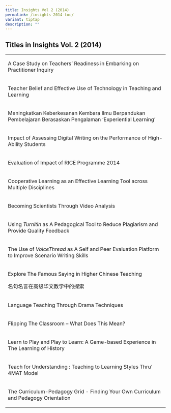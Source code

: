 ```yaml
---
title: Insights Vol 2 (2014)
permalink: /insights-2014-toc/
variant: tiptap
description: ""
---
```

<h2>Titles in Insights Vol. 2 (2014)</h2><table><tbody><tr><td rowspan="1" colspan="1"><p>A Case Study on Teachers’ Readiness in Embarking on Practitioner Inquiry</p></td></tr><tr><td rowspan="1" colspan="1"><p>Teacher Belief and Effective Use of Technology in Teaching and Learning</p></td></tr><tr><td rowspan="1" colspan="1"><p>Meningkatkan Keberkesanan Kembara Ilmu Berpandukan Pembelajaran Berasaskan Pengalaman ‘Experiential Learning’</p></td></tr><tr><td rowspan="1" colspan="1"><p>Impact of Assessing Digital Writing on the Performance of High-Ability Students</p></td></tr><tr><td rowspan="1" colspan="1"><p>Evaluation of Impact of RICE Programme 2014</p></td></tr><tr><td rowspan="1" colspan="1"><p>Cooperative Learning as an Effective Learning Tool across Multiple Disciplines</p></td></tr><tr><td rowspan="1" colspan="1"><p>Becoming Scientists Through Video Analysis</p></td></tr><tr><td rowspan="1" colspan="1"><p>Using <em>Turnitin</em> as A Pedagogical Tool to Reduce Plagiarism and Provide Quality Feedback</p></td></tr><tr><td rowspan="1" colspan="1"><p>The Use of <em>VoiceThread</em> as A Self and Peer Evaluation Platform to Improve Scenario Writing Skills</p></td></tr><tr><td rowspan="1" colspan="1"><p>Explore The Famous Saying in Higher Chinese Teaching</p><p>名句名言在高级华文教学中的探索</p></td></tr><tr><td rowspan="1" colspan="1"><p>Language Teaching Through Drama Techniques</p></td></tr><tr><td rowspan="1" colspan="1"><p>Flipping The Classroom – What Does This Mean?</p></td></tr><tr><td rowspan="1" colspan="1"><p>Learn to Play and Play to Learn: A Game-based Experience in The Learning of History</p></td></tr><tr><td rowspan="1" colspan="1"><p>Teach for Understanding : Teaching to Learning Styles Thru’ 4MAT Model</p></td></tr><tr><td rowspan="1" colspan="1"><p>The Curriculum-Pedagogy Grid - Finding Your Own Curriculum and Pedagogy Orientation</p></td></tr></tbody></table><p></p>
